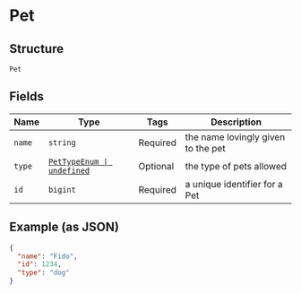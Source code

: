 
# Pet

## Structure

`Pet`

## Fields

| Name | Type | Tags | Description |
|  --- | --- | --- | --- |
| `name` | `string` | Required | the name lovingly given to the pet |
| `type` | [`PetTypeEnum \| undefined`](../../doc/models/pet-type-enum.md) | Optional | the type of pets allowed |
| `id` | `bigint` | Required | a unique identifier for a Pet |

## Example (as JSON)

```json
{
  "name": "Fido",
  "id": 1234,
  "type": "dog"
}
```

